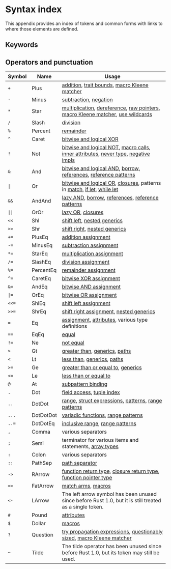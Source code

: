 # Syntax index

This appendix provides an index of tokens and common forms with links to where those elements are defined.

## Keywords

## Operators and punctuation

| Symbol | Name        | Usage |
|--------|-------------|-------|
| `+`    | Plus        | [addition][arith], [trait bounds], [macro Kleene matcher][macros]
| `-`    | Minus       | [subtraction][arith], [negation]
| `*`    | Star        | [multiplication][arith], [dereference], [raw pointers], [macro Kleene matcher][macros], [use wildcards]
| `/`    | Slash       | [division][arith]
| `%`    | Percent     | [remainder][arith]
| `^`    | Caret       | [bitwise and logical XOR][arith]
| `!`    | Not         | [bitwise and logical NOT][negation], [macro calls][macros], [inner attributes][attributes], [never type], [negative impls]
| `&`    | And         | [bitwise and logical AND][arith], [borrow], [references], [reference patterns]
| <code>\|</code> | Or | [bitwise and logical OR][arith], [closures], patterns in [match], [if let], [while let]
| `&&`   | AndAnd      | [lazy AND][lazy-bool], [borrow], [references], [reference patterns]
| <code>\|\|</code> | OrOr | [lazy OR][lazy-bool], [closures]
| `<<`   | Shl         | [shift left][arith], [nested generics][generics]
| `>>`   | Shr         | [shift right][arith], [nested generics][generics]
| `+=`   | PlusEq      | [addition assignment][compound]
| `-=`   | MinusEq     | [subtraction assignment][compound]
| `*=`   | StarEq      | [multiplication assignment][compound]
| `/=`   | SlashEq     | [division assignment][compound]
| `%=`   | PercentEq   | [remainder assignment][compound]
| `^=`   | CaretEq     | [bitwise XOR assignment][compound]
| `&=`   | AndEq       | [bitwise AND assignment][compound]
| <code>\|=</code> | OrEq | [bitwise OR assignment][compound]
| `<<=`  | ShlEq       | [shift left assignment][compound]
| `>>=`  | ShrEq       | [shift right assignment][compound], [nested generics][generics]
| `=`    | Eq          | [assignment], [attributes], various type definitions
| `==`   | EqEq        | [equal][comparison]
| `!=`   | Ne          | [not equal][comparison]
| `>`    | Gt          | [greater than][comparison], [generics], [paths]
| `<`    | Lt          | [less than][comparison], [generics], [paths]
| `>=`   | Ge          | [greater than or equal to][comparison], [generics]
| `<=`   | Le          | [less than or equal to][comparison]
| `@`    | At          | [subpattern binding]
| `.`    | Dot         | [field access][field], [tuple index]
| `..`   | DotDot      | [range][range], [struct expressions], [patterns], [range patterns][rangepat]
| `...`  | DotDotDot   | [variadic functions][extern], [range patterns]
| `..=`  | DotDotEq    | [inclusive range][range], [range patterns]
| `,`    | Comma       | various separators
| `;`    | Semi        | terminator for various items and statements, [array types]
| `:`    | Colon       | various separators
| `::`   | PathSep     | [path separator][paths]
| `->`   | RArrow      | [function return type][functions], [closure return type][closures], [function pointer type]
| `=>`   | FatArrow    | [match arms][match], [macros]
| `<-`   | LArrow      | The left arrow symbol has been unused since before Rust 1.0, but it is still treated as a single token.
| `#`    | Pound       | [attributes]
| `$`    | Dollar      | [macros]
| `?`    | Question    | [try propagation expressions][question], [questionably sized][sized], [macro Kleene matcher][macros]
| `~`    | Tilde       | The tilde operator has been unused since before Rust 1.0, but its token may still be used.

[arith]: expressions/operator-expr.md#arithmetic-and-logical-binary-operators
[array types]: types/array.md
[assignment]: expressions/operator-expr.md#assignment-expressions
[attributes]: attributes.md
[borrow]: expressions/operator-expr.md#borrow-operators
[closures]: expressions/closure-expr.md
[comparison]: expressions/operator-expr.md#comparison-operators
[compound]: expressions/operator-expr.md#compound-assignment-expressions
[constants]: items/constant-items.md
[dereference]: expressions/operator-expr.md#the-dereference-operator
[destructuring assignment]: expressions/underscore-expr.md
[extern crates]: items/extern-crates.md
[extern]: items/external-blocks.md
[field]: expressions/field-expr.md
[function pointer type]: types/function-pointer.md
[functions]: items/functions.md
[generics]: items/generics.md
[if let]: expressions/if-expr.md#if-let-patterns
[inferred types]: types/inferred.md
[lazy-bool]: expressions/operator-expr.md#lazy-boolean-operators
[macros]: macros-by-example.md
[match]: expressions/match-expr.md
[negation]: expressions/operator-expr.md#negation-operators
[negative impls]: items/implementations.md
[never type]: types/never.md
[paths]: paths.md
[patterns]: patterns.md
[question]: expressions/operator-expr.md#the-try-propagation-expression
[range patterns]: patterns.md#range-patterns
[range]: expressions/range-expr.md
[rangepat]: patterns.md#range-patterns
[raw pointers]: types/pointer.md#raw-pointers-const-and-mut
[reference patterns]: patterns.md#reference-patterns
[references]: types/pointer.md
[sized]: trait-bounds.md#sized
[struct expressions]: expressions/struct-expr.md
[subpattern binding]: patterns.md#identifier-patterns
[trait bounds]: trait-bounds.md
[tuple index]: expressions/tuple-expr.md#tuple-indexing-expressions
[use declarations]: items/use-declarations.md
[use wildcards]: items/use-declarations.md
[while let]: expressions/loop-expr.md#while-let-patterns
[wildcard patterns]: patterns.md#wildcard-pattern
